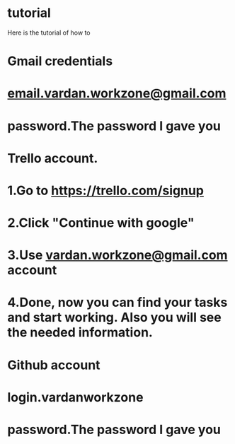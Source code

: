 # tutorial
Here is the tutorial of how to 

# Gmail credentials
# email.vardan.workzone@gmail.com
# password.The password I gave you
# Trello account.
# 1.Go to https://trello.com/signup 
# 2.Click "Continue with google"
# 3.Use vardan.workzone@gmail.com account
# 4.Done, now you can find your tasks and start working. Also you will see the needed information.
# Github account
# login.vardanworkzone
# password.The password I gave you
